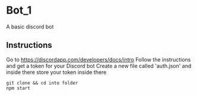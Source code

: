 # Bot_1
A basic discord bot 

## Instructions 
Go to https://discordapp.com/developers/docs/intro
Follow the instructions and get a token for your Discord bot
Create a new file called 'auth.json' and inside there store your token inside there 

```
git clone && cd into folder
npm start
```



